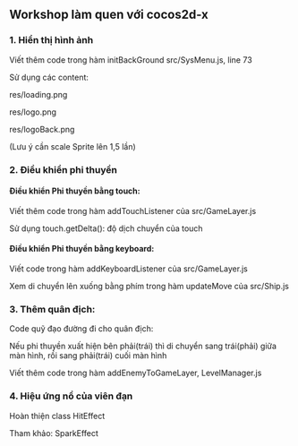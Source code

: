## Workshop làm quen với cocos2d-x
### 1. Hiển thị hình ảnh

Viết thêm code trong hàm initBackGround src/SysMenu.js, line 73

Sử dụng các content:

 res/loading.png

 res/logo.png

 res/logoBack.png

 (Lưu ý cần scale Sprite lên 1,5 lần)

### 2. Điều khiển phi thuyền
#### Điều khiển Phi thuyền bằng touch:

Viết thêm code trong hàm addTouchListener của src/GameLayer.js

Sử dụng touch.getDelta(): độ dịch chuyển của touch

#### Điều khiển Phi thuyền bằng keyboard:

Viết code trong hàm addKeyboardListener của src/GameLayer.js

Xem di chuyển lên xuống bằng phím trong hàm updateMove của src/Ship.js

### 3. Thêm quân địch:

Code quỹ đạo đường đi cho quân địch: 

Nếu phi thuyền xuất hiện bên phải(trái) thì di chuyển sang trái(phải) giữa màn hình, rồi sang phải(trái) cuối màn hình 

Viết thêm code trong hàm addEnemyToGameLayer, LevelManager.js

### 4. Hiệu ứng nổ của viên đạn

Hoàn thiện class HitEffect

Tham khảo: SparkEffect




